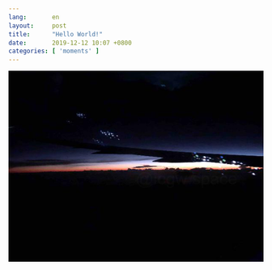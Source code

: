 ```yaml
---
lang:       en
layout:     post
title:      "Hello World!"
date:       2019-12-12 10:07 +0800
categories: [ 'moments' ]
---
```

![hello][hello-world]

[hello-world]: /assets/img/hello-world.png
